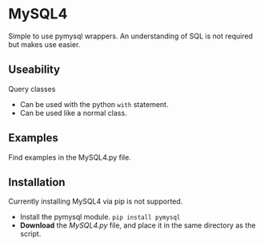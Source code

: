 # MySQL4
Simple to use pymysql wrappers. An understanding of SQL is not required but makes use easier.

## Useability
Query classes
- Can be used with the python `with` statement.
- Can be used like a normal class.

## Examples
Find examples in the MySQL4.py file.

## Installation
Currently installing MySQL4 via pip is not supported.

- Install the pymysql module. `pip install pymysql`
- **Download** the *MySQL4.py* file, and place it in the same directory as the script.
